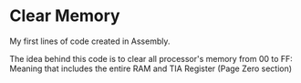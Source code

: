 # Clear Memory
My first lines of code created in Assembly.<br>

The idea behind this code is to clear all processor's memory from 00 to FF:<br>
Meaning that includes the entire RAM and TIA Register (Page Zero section)

